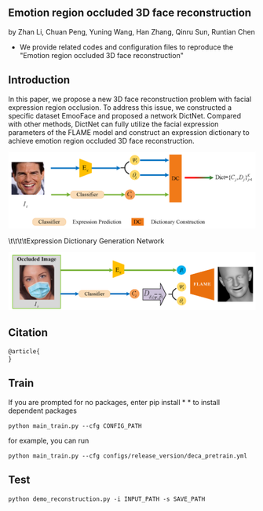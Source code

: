 ## Emotion region occluded 3D face reconstruction

by Zhan Li, Chuan Peng, Yuning Wang, Han Zhang, Qinru Sun, Runtian Chen


* We provide related codes and configuration files to reproduce the "Emotion region occluded 3D face reconstruction"

## Introduction
In this paper, we propose a new 3D face reconstruction problem with facial expression region occlusion. To address this issue, we constructed a specific dataset EmooFace and proposed a network DictNet. Compared with other methods, DictNet can fully utilize the facial expression parameters of the FLAME  model and construct an expression dictionary to achieve emotion region occluded 3D face reconstruction.

<div align="center">
  <img src="figures/framework.png" width="600" />
</div>

\t\t\t\tExpression Dictionary Generation Network

<div align="center">
  <img src="figures/framework1.png" width="600" />
</div>

## Citation
```
@article{
}
```

## Train
If you are prompted for no packages, enter pip install * * to install dependent packages
```
python main_train.py --cfg CONFIG_PATH
```
for example, you can run
```
python main_train.py --cfg configs/release_version/deca_pretrain.yml
```

## Test
```
python demo_reconstruction.py -i INPUT_PATH -s SAVE_PATH
```
